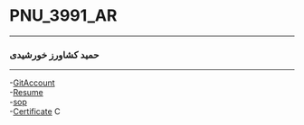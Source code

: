 # PNU_3991_AR
----------
### حمید کشاورز خورشیدی 

---
-[GitAccount](https://github.com/hamidkeshavarzkh)
<br>
-[Resume](https://hamidkeshavarzkh.github.io/)
<br>
-[sop](https://github.com/hamidkeshavarzkh/SOP)
<br>
-[Certificate](https://github.com/hamidkeshavarzkh/SOP)
C
